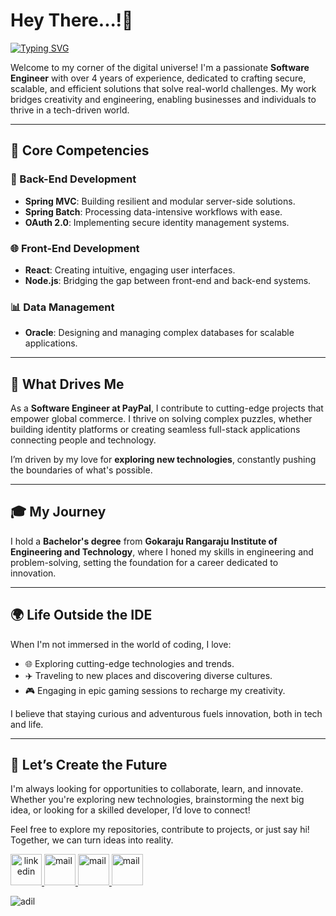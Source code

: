 # Hey There...!👋

[![Typing SVG](https://readme-typing-svg.herokuapp.com?font=Moto+Sans&size=35&duration=10000&pause=10000&color=F7F7F7&width=435&lines=I+am+Mohammed+Adil+Yousuf)](https://git.io/typing-svg)

Welcome to my corner of the digital universe! I'm a passionate **Software Engineer** with over 4 years of experience, dedicated to crafting secure, scalable, and efficient solutions that solve real-world challenges. My work bridges creativity and engineering, enabling businesses and individuals to thrive in a tech-driven world.

---

## 🌟 Core Competencies

### 🚀 Back-End Development
- **Spring MVC**: Building resilient and modular server-side solutions.
- **Spring Batch**: Processing data-intensive workflows with ease.
- **OAuth 2.0**: Implementing secure identity management systems.

### 🌐 Front-End Development
- **React**: Creating intuitive, engaging user interfaces.
- **Node.js**: Bridging the gap between front-end and back-end systems.

### 📊 Data Management
- **Oracle**: Designing and managing complex databases for scalable applications.

---

## 🎯 What Drives Me

As a **Software Engineer at PayPal**, I contribute to cutting-edge projects that empower global commerce. I thrive on solving complex puzzles, whether building identity platforms or creating seamless full-stack applications connecting people and technology.

I’m driven by my love for **exploring new technologies**, constantly pushing the boundaries of what's possible.

---

## 🎓 My Journey

I hold a **Bachelor's degree** from **Gokaraju Rangaraju Institute of Engineering and Technology**, where I honed my skills in engineering and problem-solving, setting the foundation for a career dedicated to innovation.

---

## 🌍 Life Outside the IDE

When I'm not immersed in the world of coding, I love:
- 🌐 Exploring cutting-edge technologies and trends.
- ✈️ Traveling to new places and discovering diverse cultures.
- 🎮 Engaging in epic gaming sessions to recharge my creativity.

I believe that staying curious and adventurous fuels innovation, both in tech and life.

---

## 🤝 Let’s Create the Future

I'm always looking for opportunities to collaborate, learn, and innovate. Whether you're exploring new technologies, brainstorming the next big idea, or looking for a skilled developer, I’d love to connect!

Feel free to explore my repositories, contribute to projects, or just say hi! Together, we can turn ideas into reality.

<a href="https://www.linkedin.com/in/adilyousuf1234" align="center"> <img src="https://img.icons8.com/?size=100&id=13930&format=png&color=000000" width="50px" alt="linkedin"> </a>
<a href="mailto:adilyousuf1234@gmail.com"> <img src="https://img.icons8.com/?size=100&id=P7UIlhbpWzZm&format=png&color=000000" width="50px" alt="mail"> </a>
<a href="https://www.instagram.com/mohammed.adil.yousuf/"> <img src="https://img.icons8.com/?size=100&id=Xy10Jcu1L2Su&format=png&color=000000" width="50px" alt="mail"> </a>
<a href="https://x.com/Adil_Yousuf_"> <img src="https://img.icons8.com/?size=100&id=phOKFKYpe00C&format=png&color=000000" width="50px" alt="mail"> </a>
<p align="left"> <img src="https://komarev.com/ghpvc/?username=AdilYousuf1234&label=Views&color=blue&style=plastic" alt="adil" /> </p>
                  



